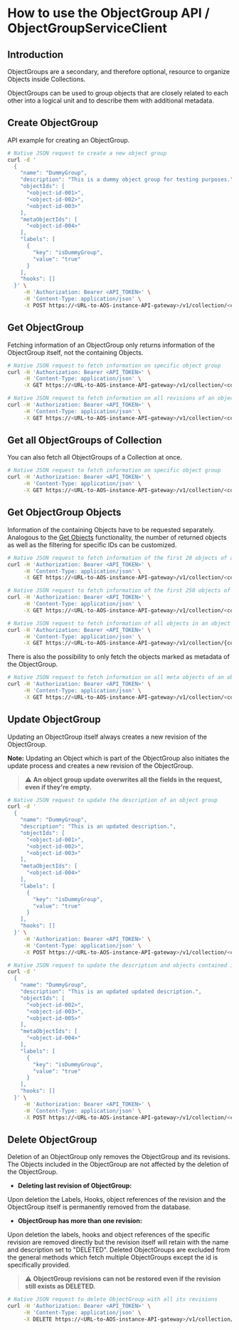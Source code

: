 
# How to use the ObjectGroup API / ObjectGroupServiceClient

## Introduction

ObjectGroups are a secondary, and therefore optional, resource to organize Objects inside Collections.

ObjectGroups can be used to group objects that are closely related to each other into a logical unit and to describe them with additional metadata.


## Create ObjectGroup

API example for creating an ObjectGroup.

```bash
# Native JSON request to create a new object group
curl -d '
  {
    "name": "DummyGroup",
    "description": "This is a dummy object group for testing purposes.",
    "objectIds": [
      "<object-id-001>",
      "<object-id-002>",
      "<object-id-003>"
    ],
    "metaObjectIds": [
      "<object-id-004>"
    ],
    "labels": [
      {
        "key": "isDummyGroup",
        "value": "true"
      }
    ],
    "hooks": []
  }' \
     -H 'Authorization: Bearer <API_TOKEN>' \
     -H 'Content-Type: application/json' \
     -X POST https://<URL-to-AOS-instance-API-gateway>/v1/collection/<collection-id>/group
```


## Get ObjectGroup

Fetching information of an ObjectGroup only returns information of the ObjectGroup itself, not the containing Objects.

```bash
# Native JSON request to fetch information on specific object group
curl -H 'Authorization: Bearer <API_TOKEN>' \
     -H 'Content-Type: application/json' \
     -X GET https://<URL-to-AOS-instance-API-gateway>/v1/collection/<collection-id>/group/<group-id>
```

```bash
# Native JSON request to fetch information on all revisions of an object group
curl -H 'Authorization: Bearer <API_TOKEN>' \
     -H 'Content-Type: application/json' \
     -X GET https://<URL-to-AOS-instance-API-gateway>/v1/collection/<collection-id>/group/<group-id>/history
```


## Get all ObjectGroups of Collection

You can also fetch all ObjectGroups of a Collection at once.

```bash
# Native JSON request to fetch information on specific object group
curl -H 'Authorization: Bearer <API_TOKEN>' \
     -H 'Content-Type: application/json' \
     -X GET https://<URL-to-AOS-instance-API-gateway>/v1/collection/<collection-id>/group
```


## Get ObjectGroup Objects

Information of the containing Objects have to be requested separately.
Analogous to the [Get Objects](05_How-To-Objects.md#get-objects) functionality, the number of returned objects as well as the filtering for specific IDs can be customized.

```bash
# Native JSON request to fetch information of the first 20 objects of an object group including meta objects
curl -H 'Authorization: Bearer <API_TOKEN>' \
     -H 'Content-Type: application/json' \
     -X GET https://<URL-to-AOS-instance-API-gateway>/v1/collection/<collection-id>/group/<group-id>/objects
```

```bash
# Native JSON request to fetch information of the first 250 objects of an object group including meta objects
curl -H 'Authorization: Bearer <API_TOKEN>' \
     -H 'Content-Type: application/json' \
     -X GET https://<URL-to-AOS-instance-API-gateway>/v1/collection/<collection-id>/group/<group-id>/objects?pageRequest.pageSize=250
```

```bash
# Native JSON request to fetch information of all objects in an object group matching one of the provided ids
curl -H 'Authorization: Bearer <API_TOKEN>' \
     -H 'Content-Type: application/json' \
     -X GET https://<URL-to-AOS-instance-API-gateway>/v1/collection/{collection-id}/group/<group-id>/objects?labelIdFilter.ids=<object-id-001>&labelIdFilter.ids=<object-id-002>
```

There is also the possibility to only fetch the objects marked as metadata of the ObjectGroup.

```bash
# Native JSON request to fetch information on all meta objects of an object group
curl -H 'Authorization: Bearer <API_TOKEN>' \
     -H 'Content-Type: application/json' \
     -X GET https://<URL-to-AOS-instance-API-gateway>/v1/collection/<collection-id>/group/<group-id>/objects?metaOnly=true
```


## Update ObjectGroup

Updating an ObjectGroup itself always creates a new revision of the ObjectGroup.

**Note:** Updating an Object which is part of the ObjectGroup also initiates the update process and creates a new revision of the ObjectGroup.

> :warning: **An object group update overwrites all the fields in the request, even if they're empty.**

```bash
# Native JSON request to update the description of an object group
curl -d '
  {
    "name": "DummyGroup",
    "description": "This is an updated description.",
    "objectIds": [
      "<object-id-001>",
      "<object-id-002>",
      "<object-id-003>"
    ],
    "metaObjectIds": [
      "<object-id-004>"
    ],
    "labels": [
      {
        "key": "isDummyGroup",
        "value": "true"
      }
    ],
    "hooks": []
  }' \
     -H 'Authorization: Bearer <API_TOKEN>' \
     -H 'Content-Type: application/json' \
     -X POST https://<URL-to-AOS-instance-API-gateway>/v1/collection/<collection-id>/group/<object-group-id>
```

```bash
# Native JSON request to update the description and objects contained in the object group
curl -d '
  {
    "name": "DummyGroup",
    "description": "This is an updated updated description.",
    "objectIds": [
      "<object-id-002>",
      "<object-id-003>",
      "<object-id-005>"
    ],
    "metaObjectIds": [
      "<object-id-004>"
    ],
    "labels": [
      {
        "key": "isDummyGroup",
        "value": "true"
      }
    ],
    "hooks": []
  }' \
     -H 'Authorization: Bearer <API_TOKEN>' \
     -H 'Content-Type: application/json' \
     -X POST https://<URL-to-AOS-instance-API-gateway>/v1/collection/<collection-id>/group/<object-group-id>
```


## Delete ObjectGroup

Deletion of an ObjectGroup only removes the ObjectGroup and its revisions.
The Objects included in the ObjectGroup are not affected by the deletion of the ObjectGroup.

* **Deleting last revision of ObjectGroup:**

Upon deletion the Labels, Hooks, object references of the revision and the ObjectGroup itself is permanently removed from the database.

* **ObjectGroup has more than one revision:**

Upon deletion the labels, hooks and object references of the specific revision are removed directly but the revision itself will retain with the name and description set to "DELETED".
Deleted ObjectGroups are excluded from the general methods which fetch multiple ObjectGroups except the id is specifically provided.

> :warning: **ObjectGroup revisions can not be restored even if the revision still exists as DELETED.**

```bash
# Native JSON request to delete ObjectGroup with all its revisions
curl -H 'Authorization: Bearer <API_TOKEN>' \
     -H 'Content-Type: application/json' \
     -X DELETE https://<URL-to-AOS-instance-API-gateway>/v1/collection/<collection-id>/group/<object-group-id>
```